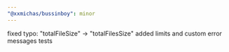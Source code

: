 ```yaml
---
"@xxmichas/bussinboy": minor
---
```


fixed typo: "totalFileSize" -> "totalFilesSize"
added limits and custom error messages tests

